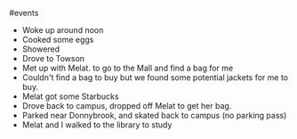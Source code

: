
#events 
- Woke up around noon
- Cooked some eggs
- Showered
- Drove to Towson
- Met up with Melat. to go to the Mall and find a bag for me
- Couldn't find a bag to buy but we found some potential jackets for me to buy.
- Melat got some Starbucks
- Drove back to campus, dropped off Melat to get her bag.
- Parked near Donnybrook, and skated back to campus (no parking pass)
- Melat and I walked to the library to study